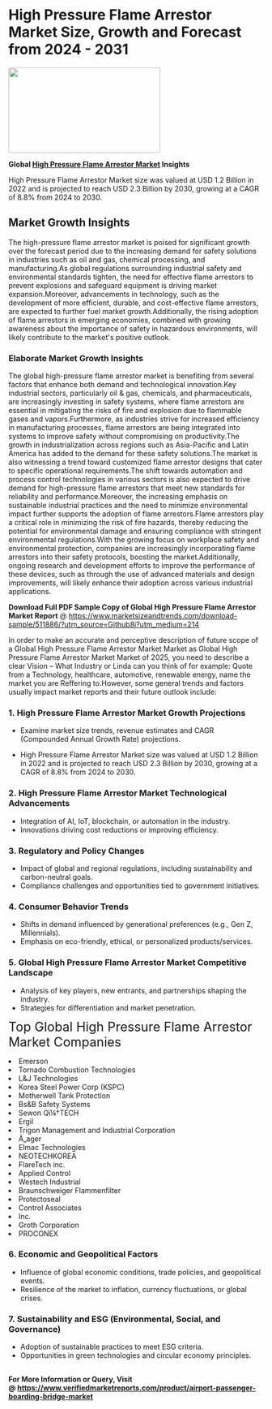 <H1>High Pressure Flame Arrestor Market Size, Growth and Forecast from 2024 - 2031</H1><img class="aligncenter size-medium wp-image-584254" src="https://thirdeyenews.in/wp-content/uploads/2024/09/Global-Market-Research-300x168.jpeg" alt="" width="300" height="168" /><p><strong>Global&nbsp;<a href="https://www.marketsizeandtrends.com/download-sample/511886/?utm_source=Github8j?utm_medium=214">High Pressure Flame Arrestor Market</a> Insights</strong></p><p>High Pressure Flame Arrestor Market size was valued at USD 1.2 Billion in 2022 and is projected to reach USD 2.3 Billion by 2030, growing at a CAGR of 8.8% from 2024 to 2030.</p><p><h2>Market Growth Insights</h2> The high-pressure flame arrestor market is poised for significant growth over the forecast period due to the increasing demand for safety solutions in industries such as oil and gas, chemical processing, and manufacturing.As global regulations surrounding industrial safety and environmental standards tighten, the need for effective flame arrestors to prevent explosions and safeguard equipment is driving market expansion.Moreover, advancements in technology, such as the development of more efficient, durable, and cost-effective flame arrestors, are expected to further fuel market growth.Additionally, the rising adoption of flame arrestors in emerging economies, combined with growing awareness about the importance of safety in hazardous environments, will likely contribute to the market's positive outlook.<h3>Elaborate Market Growth Insights</h3> The global high-pressure flame arrestor market is benefiting from several factors that enhance both demand and technological innovation.Key industrial sectors, particularly oil & gas, chemicals, and pharmaceuticals, are increasingly investing in safety systems, where flame arrestors are essential in mitigating the risks of fire and explosion due to flammable gases and vapors.Furthermore, as industries strive for increased efficiency in manufacturing processes, flame arrestors are being integrated into systems to improve safety without compromising on productivity.The growth in industrialization across regions such as Asia-Pacific and Latin America has added to the demand for these safety solutions.The market is also witnessing a trend toward customized flame arrestor designs that cater to specific operational requirements.The shift towards automation and process control technologies in various sectors is also expected to drive demand for high-pressure flame arrestors that meet new standards for reliability and performance.Moreover, the increasing emphasis on sustainable industrial practices and the need to minimize environmental impact further supports the adoption of flame arrestors.Flame arrestors play a critical role in minimizing the risk of fire hazards, thereby reducing the potential for environmental damage and ensuring compliance with stringent environmental regulations.With the growing focus on workplace safety and environmental protection, companies are increasingly incorporating flame arrestors into their safety protocols, boosting the market.Additionally, ongoing research and development efforts to improve the performance of these devices, such as through the use of advanced materials and design improvements, will likely enhance their adoption across various industrial applications.<p><span class=""><strong>Download Full PDF Sample Copy of Global High Pressure Flame Arrestor Market Report</strong> @ <a href="https://www.marketsizeandtrends.com/download-sample/511886/?utm_source=Github8j?utm_medium=214" target="_blank">https://www.marketsizeandtrends.com/download-sample/511886/?utm_source=Github8j?utm_medium=214</a></span></p><p>In order to make an accurate and perceptive description of future scope of a Global&nbsp;High Pressure Flame Arrestor Market Market as Global&nbsp;High Pressure Flame Arrestor Market Market of 2025, you need to describe a clear Vision &ndash; What Industry or Linda can you think of for example: Quote from a Technology, healthcare, automotive, renewable energy, name the market you are Reffering to.However, some general trends and factors usually impact market reports and their future outlook include:</p><h3>1.&nbsp;<strong>High Pressure Flame Arrestor Market Growth Projections</strong></h3><ul><li>Examine market size trends, revenue estimates and CAGR (Compounded Annual Growth Rate) projections.</li><li><p>High Pressure Flame Arrestor Market size was valued at USD 1.2 Billion in 2022 and is projected to reach USD 2.3 Billion by 2030, growing at a CAGR of 8.8% from 2024 to 2030.</p></li></ul><h3>2.&nbsp;<strong>High Pressure Flame Arrestor Market Technological Advancements</strong></h3><ul><li>Integration of AI, IoT, blockchain, or automation in the industry.</li><li>Innovations driving cost reductions or improving efficiency.</li></ul><h3>3.&nbsp;<strong>Regulatory and Policy Changes</strong></h3><ul><li>Impact of global and regional regulations, including sustainability and carbon-neutral goals.</li><li>Compliance challenges and opportunities tied to government initiatives.</li></ul><h3>4.&nbsp;<strong>Consumer Behavior Trends</strong></h3><ul><li>Shifts in demand influenced by generational preferences (e.g., Gen Z, Millennials).</li><li>Emphasis on eco-friendly, ethical, or personalized products/services.</li></ul><h3>5.&nbsp;<strong>Global High Pressure Flame Arrestor Market Competitive Landscape</strong></h3><ul><li>Analysis of key players, new entrants, and partnerships shaping the industry.</li><li>Strategies for differentiation and market penetration.</li></ul><p data-pm-slice="1 1 []"><span style="color: inherit; font-family: inherit; font-size: 25px;">Top Global High Pressure Flame Arrestor Market Companies</span></p><div class="" data-test-id=""><p><li>Emerson</li><li> Tornado Combustion Technologies</li><li> L&J Technologies</li><li> Korea Steel Power Corp (KSPC)</li><li> Motherwell Tank Protection</li><li> Bs&B Safety Systems</li><li> Sewon Qï¼†TECH</li><li> Ergil</li><li> Trigon Management and Industrial Corporation</li><li> Ã„ager</li><li> Elmac Technologies</li><li> NEOTECHKOREA</li><li> FlareTech inc.</li><li> Applied Control</li><li> Westech Industrial</li><li> Braunschweiger Flammenfilter</li><li> Protectoseal</li><li> Control Associates</li><li> Inc.</li><li> Groth Corporation</li><li> PROCONEX</li></p></div><h3>6.&nbsp;<strong>Economic and Geopolitical Factors</strong></h3><ul><li>Influence of global economic conditions, trade policies, and geopolitical events.</li><li>Resilience of the market to inflation, currency fluctuations, or global crises.</li></ul><h3>7.&nbsp;<strong>Sustainability and ESG (Environmental, Social, and Governance)</strong></h3><ul><li>Adoption of sustainable practices to meet ESG criteria.</li><li>Opportunities in green technologies and circular economy principles.</li></ul><h2><strong style="font-size: 14px;">For More Information or Query, Visit @&nbsp;</strong><a style="background-color: #ffffff; font-size: 14px;" href="https://www.marketsizeandtrends.com/report/high-pressure-flame-arrestor-market/" target="_blank">https://www.verifiedmarketreports.com/product/airport-passenger-boarding-bridge-market</a></h2>